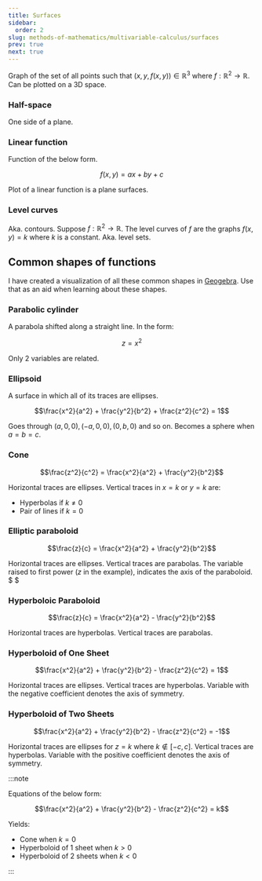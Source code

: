 ```yaml
---
title: Surfaces
sidebar:
  order: 2
slug: methods-of-mathematics/multivariable-calculus/surfaces
prev: true
next: true
---
```


Graph of the set of all points such that $(x,y,f(x,y)) \in \mathbb{R}^3$ where
$f:\mathbb{R}^2 \rightarrow \mathbb{R}$. Can be plotted on a 3D space.

### Half-space

One side of a plane.

### Linear function

Function of the below form.

```math
f(x,y) = ax + by + c
```

Plot of a linear function is a plane surfaces.

### Level curves

Aka. contours. Suppose $f: \mathbb{R}^{2} \rightarrow \mathbb{R}$. The level curves of $f$ are
the graphs $f(x,y)=k$ where $k$ is a constant. Aka. level sets.

## Common shapes of functions

I have created a visualization of all these common shapes in [Geogebra](https://www.geogebra.org/calculator/nhxratj5). Use that as an aid when learning about these shapes.

### Parabolic cylinder

A parabola shifted along a straight line. In the form:

```math
z=x^2
```

Only 2 variables are related.

### Ellipsoid

A surface in which all of its traces are ellipses.

```math
\frac{x^2}{a^2} + \frac{y^2}{b^2} + \frac{z^2}{c^2} = 1
```

Goes through $(a,0,0),(-a,0,0),(0,b,0)$ and so on. Becomes a sphere when
$a=b=c$.

### Cone

```math
\frac{z^2}{c^2} = \frac{x^2}{a^2} + \frac{y^2}{b^2}
```

Horizontal traces are ellipses. Vertical traces in $x=k$ or $y=k$ are:

- Hyperbolas if $k\neq 0$
- Pair of lines if $k=0$

### Elliptic paraboloid

```math
\frac{z}{c} = \frac{x^2}{a^2} + \frac{y^2}{b^2}
```

Horizontal traces are ellipses. Vertical traces are parabolas. The variable
raised to first power ($z$ in the example), indicates the axis of the
paraboloid. $ $

### Hyperboloic Paraboloid

```math
\frac{z}{c} = \frac{x^2}{a^2} - \frac{y^2}{b^2}
```

Horizontal traces are hyperbolas. Vertical traces are parabolas.

### Hyperboloid of One Sheet

```math
\frac{x^2}{a^2} + \frac{y^2}{b^2} - \frac{z^2}{c^2} = 1
```

Horizontal traces are ellipses. Vertical traces are hyperbolas. Variable with
the negative coefficient denotes the axis of symmetry.

### Hyperboloid of Two Sheets

```math
\frac{x^2}{a^2} + \frac{y^2}{b^2} - \frac{z^2}{c^2} = -1
```

Horizontal traces are ellipses for $z=k$ where $k \not\in [-c,c]$. Vertical
traces are hyperbolas. Variable with the positive coefficient denotes the axis
of symmetry.

:::note

Equations of the below form:

```math
\frac{x^2}{a^2} + \frac{y^2}{b^2} - \frac{z^2}{c^2} = k
```

Yields:

- Cone when $k=0$
- Hyperboloid of 1 sheet when $k\gt 0$
- Hyperboloid of 2 sheets when $k\lt 0$

:::
